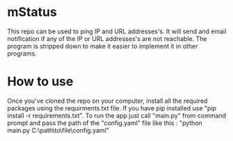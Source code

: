 # mStatus
This repo can be used to ping IP and URL addresses's. It will send and email notification if any of the IP or URL addresses's are not reachable.
The program is stripped down to make it easier to implement it in other programs.


# How to use
Once you've cloned the repo on your computer, install all the required packages using the requirments.txt file. If you have pip installed use "pip install -r requirements.txt".
To run the app just call "main.py" from command prompt and pass the path of the "config.yaml" file like this : "python main.py C:\path\to\file\config.yaml"
